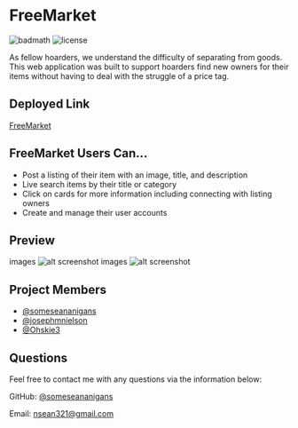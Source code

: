 # FreeMarket

![badmath](https://img.shields.io/github/languages/top/nielsenjared/badmath)
![license](https://img.shields.io/badge/license-MIT-brightgreen)

As fellow hoarders, we understand the difficulty of separating from goods. This web application was built to support hoarders find new owners for their items without having to deal with the struggle of a price tag.

## Deployed Link

[FreeMarket](https://mighty-coast-38363.herokuapp.com/)

## FreeMarket Users Can...
- Post a listing of their item with an image, title, and description
- Live search items by their title or category
- Click on cards for more information including connecting with listing owners
- Create and manage their user accounts

## Preview

images
![alt screenshot](images)
images
![alt screenshot](images)

## Project Members

- [@someseananigans](https://github.com/someseananigans)
- [@josephmnielson](https://github.com/josephmnielson)
- [@Ohskie3](https://github.com/Ohskie3)

## Questions

Feel free to contact me with any questions via the information below:

GitHub: [@someseananigans](https://github.com/someseananigans)

Email: [nsean321@gmail.com](nsean321@gmail.com)


